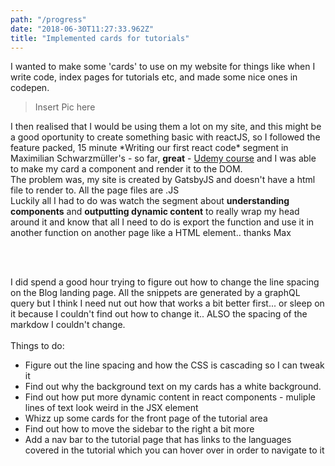 ```yaml
---
path: "/progress"
date: "2018-06-30T11:27:33.962Z"
title: "Implemented cards for tutorials"
---
```

<p class="pmd">I wanted to make some 'cards' to use on my website for things like when I write code, index pages for tutorials etc, and made some nice ones in codepen.</p>

> Insert Pic here

<p class="pmd">I then realised that I would be using them a lot on my site, and this might be a good oportunity to create something basic with reactJS, so I followed the feature packed, 15 minute *Writing our first react code* segment in Maximilian Schwarzmüller's - so far, <strong>great</strong> -  <a href="https://www.udemy.com/react-the-complete-guide-incl-redux/">Udemy course</a> and I was able to make my card a component and render it to the DOM.<br />
The problem was, my site is created by GatsbyJS and doesn't have a html file to render to.  All the page files are .JS<br />
Luckily all I had to do was watch the segment about <strong>understanding components</strong> and <strong>outputting dynamic content</strong> to really wrap my head around it and know that all I need to do is export the function and use it in another function on another page like a HTML element.. thanks Max </p> <br /> <br />

<p class="pmd">I did spend a good hour trying to figure out how to change the line spacing on the Blog landing page.  All the snippets are generated by a graphQL query but I think I need nut out how that works a bit better first... or sleep on it because I couldn't find out how to change it.. ALSO the spacing of the markdow I couldn't change.<br /><br />
Things to do:
</p>

- Figure out the line spacing and how the CSS is cascading so I can tweak it
- Find out why the background text on my cards has a white background.
- Find out how put more dynamic content in react components -  muliple lines of text look weird in the JSX element
- Whizz up some cards for the front page of the tutorial area
- Find out how to move the sidebar to the right a bit more
- Add a nav bar to the tutorial page that has links to the languages covered in the tutorial which you can hover over in order to navigate to it